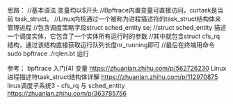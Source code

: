 思路：
  //基本语法 变量均以$开头
  //Bpftrace内置变量可直接访问，curtask是当前 task_struct。
	//Linux内核通过一个被称为进程描述符的task_struct结构体来管理进程
	//包含调度策略字段struct sched_entity se;
	//struct sched_entity 描述一个调度实体，它包含了一个实体所有运行时的参数
	//其中就包含struct cfs_rq 结构，通过该结构直接获取运行队列长度nr_running即可
  //最后在终端用命令 sudo bpftrace ./rqlen.bt 运行

参考：
bpftrace 入门(4) 变量 https://zhuanlan.zhihu.com/p/562726230
Linux进程描述符task_struct结构体详解 https://zhuanlan.zhihu.com/p/112970875
linux调度子系统3 - cfs_rq 与 sched_entity https://zhuanlan.zhihu.com/p/363785756
